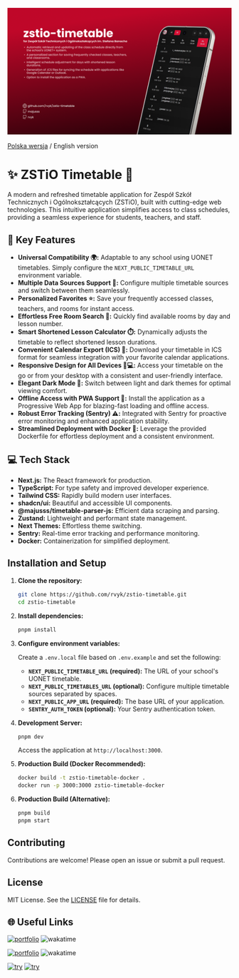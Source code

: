 ![App screenshot](src/assets/school-og-EN.png)

[Polska wersja](README.pl.md) / English version

# ✨ ZSTiO Timetable 🚀

A modern and refreshed timetable application for Zespół Szkół Technicznych i Ogólnokształcących (ZSTiO), built with cutting-edge web technologies. This intuitive application simplifies access to class schedules, providing a seamless experience for students, teachers, and staff.

## 🚀 Key Features

- **Universal Compatibility 🌍:** Adaptable to any school using UONET timetables. Simply configure the `NEXT_PUBLIC_TIMETABLE_URL` environment variable.
- **Multiple Data Sources Support 🔄:** Configure multiple timetable sources and switch between them seamlessly.
- **Personalized Favorites ⭐:** Save your frequently accessed classes, teachers, and rooms for instant access.
- **Effortless Free Room Search 🔎:** Quickly find available rooms by day and lesson number.
- **Smart Shortened Lesson Calculator ⏱️:** Dynamically adjusts the timetable to reflect shortened lesson durations.
- **Convenient Calendar Export (ICS) 📅:** Download your timetable in ICS format for seamless integration with your favorite calendar applications.
- **Responsive Design for All Devices 📱💻:** Access your timetable on the go or from your desktop with a consistent and user-friendly interface.
- **Elegant Dark Mode 🌙:** Switch between light and dark themes for optimal viewing comfort.
- **Offline Access with PWA Support 🔌:** Install the application as a Progressive Web App for blazing-fast loading and offline access.
- **Robust Error Tracking (Sentry) ⚠️:** Integrated with Sentry for proactive error monitoring and enhanced application stability.
- **Streamlined Deployment with Docker 🐳:** Leverage the provided Dockerfile for effortless deployment and a consistent environment.

## 💻 Tech Stack

- **Next.js:** The React framework for production.
- **TypeScript:** For type safety and improved developer experience.
- **Tailwind CSS:** Rapidly build modern user interfaces.
- **shadcn/ui:** Beautiful and accessible UI components.
- **@majusss/timetable-parser-js:** Efficient data scraping and parsing.
- **Zustand:** Lightweight and performant state management.
- **Next Themes:** Effortless theme switching.
- **Sentry:** Real-time error tracking and performance monitoring.
- **Docker:** Containerization for simplified deployment.

## Installation and Setup

1. **Clone the repository:**

   ```bash
   git clone https://github.com/rvyk/zstio-timetable.git
   cd zstio-timetable
   ```

2. **Install dependencies:**

   ```bash
   pnpm install
   ```

3. **Configure environment variables:**

   Create a `.env.local` file based on `.env.example` and set the following:
   - **`NEXT_PUBLIC_TIMETABLE_URL` (required):** The URL of your school's UONET timetable.
   - **`NEXT_PUBLIC_TIMETABLES_URL` (optional):** Configure multiple timetable sources separated by spaces.
   - **`NEXT_PUBLIC_APP_URL` (required):** The base URL of your application.
   - **`SENTRY_AUTH_TOKEN` (optional):** Your Sentry authentication token.

4. **Development Server:**

   ```bash
   pnpm dev
   ```

   Access the application at `http://localhost:3000`.

5. **Production Build (Docker Recommended):**

   ```bash
   docker build -t zstio-timetable-docker .
   docker run -p 3000:3000 zstio-timetable-docker
   ```

6. **Production Build (Alternative):**

   ```bash
   pnpm build
   pnpm start
   ```

## Contributing

Contributions are welcome! Please open an issue or submit a pull request.

## License

MIT License. See the [LICENSE](LICENSE) file for details.

## 🌐 Useful Links

[![portfolio](https://img.shields.io/badge/GitHub-rvyk-100000?style=for-the-badge&logo=github&logoColor=white)](https://github.com/rvyk/) ![wakatime](https://wakatime.com/badge/user/36446820-2c24-47ad-9fdd-838263034b78/project/c9b72050-b8e0-4f02-b4db-c2185c0b69c4.svg?style=for-the-badge)

[![portfolio](https://img.shields.io/badge/Github-majusss-100000?style=for-the-badge&logo=github&logoColor=white)](https://github.com/majusss/) ![wakatime](https://wakatime.com/badge/user/63d00a78-aaef-4163-98f0-5695127e3103/project/018b396b-d9dc-4f6e-add4-ffe9bf124fb6.svg?style=for-the-badge)

[![try](https://img.shields.io/badge/TRY_DEVELOPMENT-0A66C2?style=for-the-badge&logoColor=white)](https://dev.rvyk.tech/)
[![try](https://img.shields.io/badge/TRY_PRODUCTION-0A66C2?style=for-the-badge&logoColor=white)](https://plan.zstiojar.edu.pl/)
